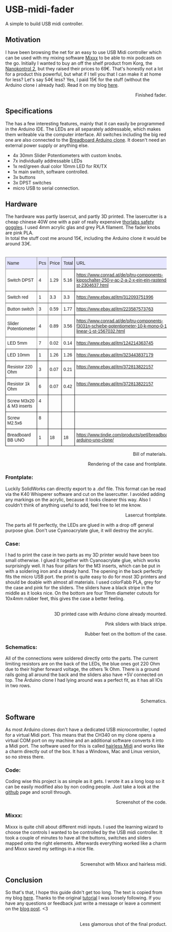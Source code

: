 # USB-midi-fader
A simple to build USB midi controller.

<p><p><h2> Motivation </h2> </p>
I have been browsing the net for an easy to use USB Midi controller which can be used with my mixing software  <a href='https://mixxx.org'>Mixxx</a>  to be able to mix podcasts on the go. Initially I wanted to buy an off the shelf product from Korg, the <a href='https://www.korg.com/de/products/computergear/nanokontrol2/'>Nanokontrol 2</a>, but they raised their prices to 69€. That's honestly not a lot for a product this powerful, but what if I tell you that I can make it at home for less? Let's say 54€ less? Yes, I paid 15€ for the stuff (without the Arduino clone i already had). Read it on my blog <a href='https://quiescentcurrent.com/blog/post.php?p_id=69'>here</a>.<br>

<p align="right"><img style="max-width: 100%;" src="https://github.com/petl/USB-midi-fader/blob/main/pictures/IMG_20211229_122932.jpg" alt="" /> Finished fader.</p>

<p><h2> Specifications </h2> </p>

The has a few interesting features, mainly that it can easily be programmed in the Arduino IDE. The LEDs are all separately addressable, which makes them writeable via the computer interface. All switches including the big red one are also connected to the <a href='https://www.tindie.com/products/petl/breadboard-arduino-uno-clone//'>Breadboard Arduino clone</a>.  It doesn't need an external power supply or anything else.  
<ul>
<li>4x 30mm Slider Potentiometers with custom knobs. </li>
<li>7x individually addressable LEDs</li>
<li>1x red/green dual color 10mm LED for RX/TX</li>
<li>1x main switch, software controlled.</li>
<li>3x buttons</li>
<li>3x DPST switches </li>
<li>micro USB to serial connection.</li>
</ul> 


<p><h2> Hardware </h2> </p>
The hardware was partly lasercut, and partly 3D printed. The lasercutter is a cheap chinese 40W one with a pair of really expensive <a href='https://www.thorlabs.com/newgrouppage9.cfm?objectgroup_id=762#2534'>thorlabs safety goggles</a>. I used 4mm acrylic glas and grey PLA filament. The fader knobs are pink PLA. <br>
In total the stuff cost me around 15€, including the Arduino clone it would be around 33€. <br><br>

<style type="text/css">
.tg  {border-collapse:collapse;border-spacing:0;}
.tg td{border-color:black;border-style:solid;border-width:1px;font-family:Arial, sans-serif;font-size:14px;
  overflow:hidden;padding:10px 5px;word-break:normal;}
.tg th{border-color:black;border-style:solid;border-width:1px;font-family:Arial, sans-serif;font-size:14px;
  font-weight:normal;overflow:hidden;padding:10px 5px;word-break:normal;}
.tg .tg-cly1{text-align:left;vertical-align:middle}
.tg .tg-lboi{border-color:inherit;text-align:left;vertical-align:middle}
.tg .tg-78by{background-color:#E6E6FF;text-align:left;vertical-align:middle}
.tg .tg-qd3n{background-color:#E6E6FF;border-color:inherit;text-align:left;vertical-align:middle}
.tg .tg-7h26{color:#00E;text-align:left;text-decoration:underline;vertical-align:top}
.tg .tg-0lax{text-align:left;vertical-align:top}
</style>
<table class="tg">
<thead>
  <tr>
    <th class="tg-qd3n">Name</th>
    <th class="tg-qd3n">Pcs</th>
    <th class="tg-qd3n">Price</th>
    <th class="tg-78by">Total</th>
    <th class="tg-78by">URL</th>
  </tr>
</thead>
<tbody>
  <tr>
    <td class="tg-lboi">Switch DPST</td>
    <td class="tg-lboi">4</td>
    <td class="tg-lboi">1.29</td>
    <td class="tg-cly1">5.16</td>
    <td class="tg-7h26"><a href="https://www.conrad.at/de/p/tru-components-kippschalter-250-v-ac-2-a-2-x-ein-ein-rastend-1-st-2304637.html">https://www.conrad.at/de/p/tru-components-kippschalter-250-v-ac-2-a-2-x-ein-ein-rastend-1-st-2304637.html</a></td>
  </tr>
  <tr>
    <td class="tg-lboi">Switch red</td>
    <td class="tg-lboi">1</td>
    <td class="tg-lboi">3.3</td>
    <td class="tg-cly1">3.3</td>
    <td class="tg-7h26"><a href="https://www.ebay.at/itm/312093751996">https://www.ebay.at/itm/312093751996</a></td>
  </tr>
  <tr>
    <td class="tg-lboi">Button switch</td>
    <td class="tg-lboi">3</td>
    <td class="tg-lboi">0.59</td>
    <td class="tg-cly1">1.77</td>
    <td class="tg-7h26"><a href="https://www.ebay.at/itm/223587573763">https://www.ebay.at/itm/223587573763</a></td>
  </tr>
  <tr>
    <td class="tg-lboi">Slider Potentiometer</td>
    <td class="tg-lboi">4</td>
    <td class="tg-lboi">0.89</td>
    <td class="tg-cly1">3.56</td>
    <td class="tg-7h26"><a href="https://www.conrad.at/de/p/tru-components-f3031n-schiebe-potentiometer-10-k-mono-0-1-w-linear-1-st-1567032.html">https://www.conrad.at/de/p/tru-components-f3031n-schiebe-potentiometer-10-k-mono-0-1-w-linear-1-st-1567032.html</a></td>
  </tr>
  <tr>
    <td class="tg-lboi">LED 5mm</td>
    <td class="tg-lboi">7</td>
    <td class="tg-lboi">0.02</td>
    <td class="tg-cly1">0.14</td>
    <td class="tg-7h26"><a href="https://www.ebay.at/itm/124214363745">https://www.ebay.at/itm/124214363745</a></td>
  </tr>
  <tr>
    <td class="tg-cly1">LED 10mm</td>
    <td class="tg-cly1">1</td>
    <td class="tg-cly1">1.26</td>
    <td class="tg-cly1">1.26</td>
    <td class="tg-7h26"><a href="https://www.ebay.at/itm/323443837179">https://www.ebay.at/itm/323443837179</a></td>
  </tr>
  <tr>
    <td class="tg-cly1">Resistor 220 Ohm</td>
    <td class="tg-cly1">3</td>
    <td class="tg-cly1">0.07</td>
    <td class="tg-cly1">0.21</td>
    <td class="tg-7h26"><a href="https://www.ebay.at/itm/372813822157">https://www.ebay.at/itm/372813822157</a></td>
  </tr>
  <tr>
    <td class="tg-cly1">Resistor 1k Ohm</td>
    <td class="tg-cly1">6</td>
    <td class="tg-cly1">0.07</td>
    <td class="tg-cly1">0.42</td>
    <td class="tg-7h26"><a href="https://www.ebay.at/itm/372813822157">https://www.ebay.at/itm/372813822157</a></td>
  </tr>
  <tr>
    <td class="tg-0lax">Screw M3x20 & M3 inserts</td>
    <td class="tg-0lax">4</td>
    <td class="tg-0lax"></td>
    <td class="tg-0lax"></td>
    <td class="tg-0lax"></td>
  </tr>
  <tr>
    <td class="tg-0lax">Screw M2.5x6</td>
    <td class="tg-0lax">8</td>
    <td class="tg-0lax"></td>
    <td class="tg-0lax"></td>
    <td class="tg-0lax"></td>
  </tr>
  <tr>
    <td class="tg-cly1">Breadboard BB UNO</td>
    <td class="tg-cly1">1</td>
    <td class="tg-cly1">18</td>
    <td class="tg-cly1">18</td>
    <td class="tg-7h26"><a href="https://www.tindie.com/products/petl/breadboard-arduino-uno-clone/">https://www.tindie.com/products/petl/breadboard-arduino-uno-clone/</a></td>
  </tr>
</tbody>
</table><p align="right"> Bill of materials. </p>

<p align="right"><img style="max-width: 100%;" src="https://github.com/petl/USB-midi-fader/blob/main/pictures/Render_v1_crop.png" alt="" />Rendering of the case and frontplate.</p>



<h3>Frontplate:</h3>

Luckily SolidWorks can directly export to a .dxf file. This format can be read via the K40 Whisperer software and cut on the lasercutter. I avoided adding any markings on the acrylic, because it looks cleaner this way. Also I couldn't think of anything useful to add, feel free to let me know. 

<p align="right"><img style="max-width: 100%;" src="https://github.com/petl/USB-midi-fader/blob/main/pictures/IMG_20211228_152942_crop.jpg" alt="" /> Lasercut frontplate.</p>

The parts all fit perfectly, the LEDs are glued in with a drop off general purpose glue. Don't use Cyanoacrylate glue, it will destroy the acrylic. 

<h3>Case:</h3>
I had to print the case in two parts as my 3D printer would have been too small otherwise. I glued it together with Cyanoacrylate glue, which works surprisingly well. It has four pillars for the M3 inserts, which can be put in with a soldering iron and a steady hand. The opening in the back perfectly fits the micro USB port. the print is quite easy to do for most 3D printers and should be doable with almost all materials. I used colorFabb PLA, grey for the case and pink for the sliders. The sliders have a black stripe in the middle as it looks nice. On the bottom are four 11mm diameter cutouts for 10x4mm rubber feet, this gives the case a better feeling. <br><br>

<p align="right"><img style="max-width: 100%;" src="https://github.com/petl/USB-midi-fader/blob/main/pictures/IMG_20211229_112011.jpg" alt="" /> 3D printed case with Arduino clone already mounted.</p>


<p align="right"><img style="max-width: 100%;" src="https://github.com/petl/USB-midi-fader/blob/main/pictures/IMG_20211229_151829_crop.jpg" alt="" /> Pink sliders with black stripe.</p>

<p align="right"><img style="max-width: 100%;" src="https://github.com/petl/USB-midi-fader/blob/main/pictures/IMG_20211229_105410.jpg" alt="" /> Rubber feet on the bottom of the case.</p>

<h3>Schematics:</h3>
All of the connections were soldered directly onto the parts. The current limiting resistors are on the back of the LEDs, the blue ones got 220 Ohm due to their higher forward voltage, the others 1k Ohm. There is a ground rails going all around the back and the sliders also have +5V connected on top. The Arduino clone I had lying around was a perfect fit, as it has all IOs in two rows. <br><br>

<p align="right"><img style="max-width: 100%;" src="https://github.com/petl/USB-midi-fader/blob/main/pictures/USB_midi_fader_schematics.png" alt="" /> Schematics.</p>


<p><h2> Software </h2> </p>

As most Arduino clones don't have a dedicated USB microcontroller, I opted for a virtual Midi port. This means that the CH340 on my clone opens a virtual COM port on my machine and an additional software converts it into a Midi port. The software used for this is called <a href='https://projectgus.github.io/hairless-midiserial/ '>hairless Midi</a> and works like a charm directly out of the box. It has a Windows, Mac and Linux version, so no stress there. 

<h3>Code:</h3>
Coding wise this project is as simple as it gets. I wrote it as a long loop so it can be easily modified also by non coding people. Just take a look at the <a href='https://github.com/petl/USB-midi-fader '>github</a> page and scroll through. 

<p align="right"><img style="max-width: 100%;" src="https://github.com/petl/USB-midi-fader/blob/main/pictures/Screenshot%20from%202021-12-29%2015-30-50.png" alt="" /> Screenshot of the code.</p>

<h3>Mixxx:</h3>

Mixxx is quite chill about different midi inputs. I used the learning wizard to choose the controls I wanted to be controlled by the USB midi controller. It took a couple of minutes to have all the buttons, switches and sliders mapped onto the right elements. Afterwards everything worked like a charm and Mixxx saved my settings in a nice file. <br><br>

<p align="right"><img style="max-width: 100%;" src="https://github.com/petl/USB-midi-fader/blob/main/pictures/Screenshot%20from%202021-12-29%2016-39-31.png" alt="" /> Screenshot with Mixxx and hairless midi.</p>

<p><h2> Conclusion </h2> </p>So that's that, I hope this guide didn't get too long. The text is copied from my blog <a href='https://quiescentcurrent.com/blog/post.php?p_id=69'>here</a>. Thanks to the original <a href='https://www.instructables.com/DIY-USB-Midi-Controller-With-Arduino-a-Beginners-G/'>tutorial</a> I was loosely following.  If you have any questions or feedback just write a message or leave a comment on the <a href='https://quiescentcurrent.com/blog/post.php?p_id=69'>blog post</a>. <3 <br><br>

<p align="right"><img style="max-width: 100%;" src="https://github.com/petl/USB-midi-fader/blob/main/pictures/IMG_20211229_122905.jpg" alt="" />Less glamorous shot of the final product.</p>
</p>            
